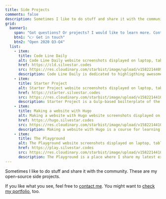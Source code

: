 ```yaml
---
title: Side Projects
comments: false
description: Sometimes I like to do stuff and share it with the community. These are my open-source side projects.
grid:
  banner1:
    span: "Got questions? Or projects? I would like to learn more. Contact me today!"
    btn1: "👉 Get in touch"
    btn2: "Open 2020 Q3-Q4"
  list:
    - item:
      title: Code Line Daily
      alt: Code Line Daily website screenshots displayed on laptop, tablet, and mobile device.
      href: https://cld.silvestar.codes
      src: https://res.cloudinary.com/starbist/image/upload/v1582214409/cld_jrsdct.png
      description: Code Line Daily is dedicated to highligthing awesome code single-liners.
    - item:
      title: Starter Project
      alt: Starter Project website screenshots displayed on laptop, tablet, and mobile device.
      href: https://starter.silvestar.codes
      src: https://res.cloudinary.com/starbist/image/upload/v1582214410/spro_aej3o2.png
      description: Starter Project is a Gulp-based boilterplate of the latest best practices for frontend development.
    - item:
      title: Making a website with Hugo
      alt: Making a website with Hugo website screenshots displayed on laptop, tablet, and mobile device.
      href: https://hugo.silvestar.codes
      src: https://res.cloudinary.com/starbist/image/upload/v1582214410/hugo_qkfxp9.png
      description: Making a website with Hugo is a course for learning how to use Hugo.
    - item:
      title: The Playground
      alt: The Playground website screenshots displayed on laptop, tablet, and mobile device.
      href: https://play.silvestar.codes
      src: https://res.cloudinary.com/starbist/image/upload/v1582214410/play_ubrrdp.png
      description: The Playground is a place where I share my latest experiments.
---
```


Sometimes I like to do stuff and share it with the community. These are my open-source side projects.

If you like what you see, feel free to [contact me](/contact/). You might want to [check my portfolio](/portfolio/), too.
